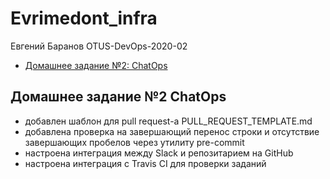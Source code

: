 # Evrimedont_infra

Евгений Баранов OTUS-DevOps-2020-02

- [Домашнее задание №2: ChatOps](#Домашнее-задание-№2-ChatOps)

## Домашнее задание №2 ChatOps
- добавлен шаблон для pull request-а PULL_REQUEST_TEMPLATE.md
- добавлена проверка на завершающий перенос строки и отсутствие завершающих пробелов через утилиту  pre-commit
- настроена интеграция между Slack и репозитарием на GitHub
- настроена интеграция с Travis CI для проверки заданий
